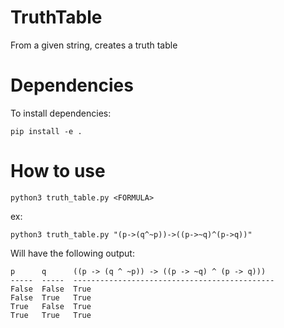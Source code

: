 # TruthTable
From a given string, creates a truth table

# Dependencies
To install dependencies: 
```
pip install -e .
```
# How to use
```
python3 truth_table.py <FORMULA>
```
ex:
```
python3 truth_table.py "(p->(q^~p))->((p->~q)^(p->q))"
```
Will have the following output:
```
p      q      ((p -> (q ^ ~p)) -> ((p -> ~q) ^ (p -> q)))
-----  -----  ---------------------------------------------
False  False  True
False  True   True
True   False  True
True   True   True
```
